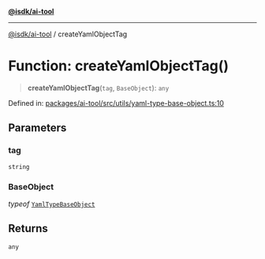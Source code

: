 [**@isdk/ai-tool**](../README.md)

***

[@isdk/ai-tool](../globals.md) / createYamlObjectTag

# Function: createYamlObjectTag()

> **createYamlObjectTag**(`tag`, `BaseObject`): `any`

Defined in: [packages/ai-tool/src/utils/yaml-type-base-object.ts:10](https://github.com/isdk/ai-tool.js/blob/62dd65284e1c50d2e8546a14ae292154369bdb2c/src/utils/yaml-type-base-object.ts#L10)

## Parameters

### tag

`string`

### BaseObject

*typeof* [`YamlTypeBaseObject`](../classes/YamlTypeBaseObject.md)

## Returns

`any`
